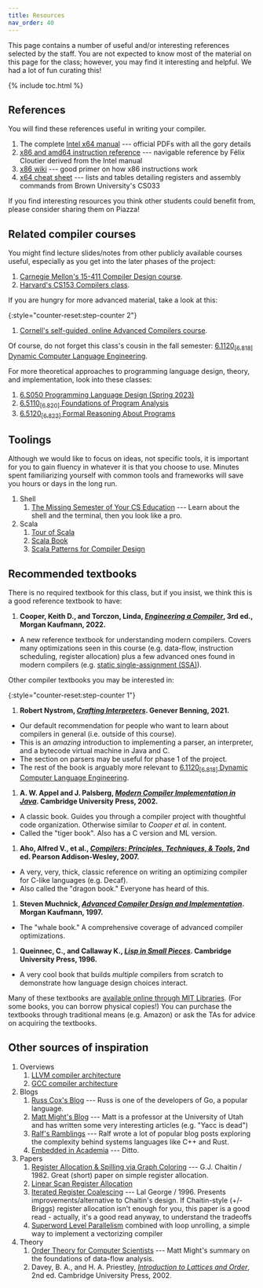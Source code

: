 ```yaml
---
title: Resources
nav_order: 40
---
```


This page contains a number of useful and/or interesting references selected by the staff. You are not expected to know most of the material on this page for the class; however, you may find it interesting and helpful. We had a lot of fun curating this!

{% include toc.html %}

## References

You will find these references useful in writing your compiler.

1. The complete [Intel x64 manual](https://www.intel.com/content/www/us/en/developer/articles/technical/intel-sdm.html) --- official PDFs with all the gory details
1. [x86 and amd64 instruction reference](https://www.felixcloutier.com/x86/) --- navigable reference by Félix Cloutier derived from the Intel manual
1. [x86 wiki](https://en.wikibooks.org/wiki/X86_Assembly/X86_Instructions) --- good primer on how x86 instructions work
1. [x64 cheat sheet](https://cs.brown.edu/courses/cs033/docs/guides/x64_cheatsheet.pdf) --- lists and tables detailing registers and assembly commands from Brown University's CS033

If you find interesting resources you think other students could benefit from, please consider sharing them on Piazza!

## Related compiler courses

You might find lecture slides/notes from other publicly available courses useful, especially as you get into the later phases of the project:

1. [Carnegie Mellon's 15-411 Compiler Design course](https://www.cs.cmu.edu/~janh/courses/411/23/schedule.html).
1. [Harvard's CS153 Compilers class](https://groups.seas.harvard.edu/courses/cs153/2019fa/schedule.html).

If you are hungry for more advanced material, take a look at this:

{:style="counter-reset:step-counter 2"}
1. [Cornell's self-guided, online Advanced Compilers course](https://www.cs.cornell.edu/courses/cs6120/2020fa/self-guided/).

Of course, do not forget this class's cousin in the fall semester: [6.1120<sub>[6.818]</sub> Dynamic Computer Language Engineering][dynlang].

For more theoretical approaches to programming language design, theory, and implementation, look into these classes:
1. [6.S050 Programming Language Design (Spring 2023)][pld]
1. [6.5110<sub>\[6.820\]</sub> Foundations of Program Analysis][6820]
1. [6.5120<sub>\[6.822\]</sub> Formal Reasoning About Programs][frap]

## Toolings

Although we would like to focus on ideas, not specific tools, it is important for you to gain fluency in whatever it is that you choose to use. Minutes spent familiarizing yourself with common tools and frameworks will save you hours or days in the long run.

1. Shell
    1. [The Missing Semester of Your CS Education](https://missing.csail.mit.edu/2020/) --- Learn about the shell and the terminal, then you look like a pro.
1. Scala
    1. [Tour of Scala](https://docs.scala-lang.org/tour/tour-of-scala.html)
    1. [Scala Book](https://docs.scala-lang.org/overviews/scala-book/introduction.html)
    1. [Scala Patterns for Compiler Design](https://gist.github.com/rcoh/4992969)


## Recommended textbooks

There is no required textbook for this class, but if you insist, we think this is a good reference textbook to have:

1. **Cooper, Keith D., and Torczon, Linda, [_Engineering a Compiler_][cooper], 3rd ed., Morgan Kaufmann, 2022.**
  - A new reference textbook for understanding modern compilers. Covers many optimizations seen in this course (e.g. data-flow, instruction scheduling, register allocation) plus a few advanced ones found in modern compilers (e.g. [static single-assignment (SSA)][ssa]).

Other compiler textbooks you may be interested in:

{:style="counter-reset:step-counter 1"}
1. **Robert Nystrom, [_Crafting Interpreters_](https://craftinginterpreters.com/). Genever Benning, 2021.**
  - Our default recommendation for people who want to learn about compilers in general (i.e. outside of this course).
  - This is an _amazing_ introduction to implementing a parser, an interpreter, and a bytecode virtual machine in Java and C.
  - The section on parsers may be useful for phase 1 of the project.
  - The rest of the book is arguably more relevant to [6.1120<sub>\[6.818\]</sub> Dynamic Computer Language Engineering][dynlang].
1. **A. W. Appel and J. Palsberg, [_Modern Compiler Implementation in Java_][appel-java]. Cambridge University Press, 2002.**
  - A classic book. Guides you through a compiler project with thoughtful code organization. Otherwise similar to _Cooper et al._ in content.
  - Called the "tiger book". Also has a C version and ML version.
1. **Aho, Alfred V., et al., [_Compilers: Principles, Techniques, & Tools_][dragon], 2nd ed. Pearson Addison-Wesley, 2007.**
  - A very, very, thick, classic reference on writing an optimizing compiler for C-like languages (e.g. Decaf).
  - Also called the "dragon book." Everyone has heard of this.
1. **Steven Muchnick, [_Advanced Compiler Design and Implementation_][appel-java]. Morgan Kaufmann, 1997.**
  - The "whale book." A comprehensive coverage of advanced compiler optimizations.
1. **Queinnec, C., and Callaway K., [_Lisp in Small Pieces_][lisp-book]. Cambridge University Press, 1996.**
  - A very cool book that builds _multiple_ compilers from scratch to demonstrate how language design choices interact.

<!-- These textbooks are a lot more theoretical, and cover very specific topics:

{:style="counter-reset:step-counter 5"}
1.
  - The mathematical foundations of data-flow analysis.
  - Matt Might wrote [a short summary of order theory][might-lattice] on his blog. -->

Many of these textbooks are [available online through MIT Libraries][mitlib]. (For some books, you can borrow physical copies!) You can purchase the textbooks through traditional means (e.g. Amazon) or ask the TAs for advice on acquiring the textbooks.

## Other sources of inspiration

1. Overviews
    1. [LLVM compiler architecture](http://www.aosabook.org/en/llvm.html)
    1. [GCC compiler architecture](http://en.wikibooks.org/wiki/GNU_C_Compiler_Internals/GNU_C_Compiler_Architecture)
1. Blogs
    1. [Russ Cox's Blog](http://research.swtch.com/) --- Russ is one of the developers of Go, a popular language.
    1. [Matt Might's Blog](http://matt.might.net/articles/) --- Matt is a professor at the University of Utah and has written some very interesting articles (e.g. "Yacc is dead")
    1. [Ralf's Ramblings](https://www.ralfj.de/blog/) --- Ralf wrote a lot of popular blog posts exploring the complexity behind systems languages like C++ and Rust.
    1. [Embedded in Academia](https://blog.regehr.org/) --- Ditto.
1. Papers
    1. [Register Allocation & Spilling via Graph Coloring](http://dl.acm.org/citation.cfm?id=806984) --- G.J. Chaitin / 1982. Great (short) paper on simple register allocation.
    1. [Linear Scan Register Allocation](https://dl.acm.org/citation.cfm?id=330250)
    1. [Iterated Register Coalescing](http://dl.acm.org/citation.cfm?id=229546) --- Lal George / 1996. Presents improvements/alternative to Chaitin's design. If Chaitin-style (+/-Briggs) register allocation isn't enough for you, this paper is a good read - actually, it's a good read anyway, to understand the tradeoffs
    1. [Superword Level Parallelism](http://dl.acm.org/citation.cfm?id=358438) combined with loop unrolling, a simple way to implement a vectorizing compiler
1. Theory
    1. [Order Theory for Computer Scientists][might-lattice] --- Matt Might's summary on the foundations of data-flow analysis.
    2. Davey, B. A., and H. A. Priestley, [_Introduction to Lattices and Order_][lattice], 2nd ed. Cambridge University Press, 2002.

[cooper]: https://shop.elsevier.com/books/engineering-a-compiler/cooper/978-0-12-815412-0
[appel-java]: https://www.cs.princeton.edu/~appel/modern/java/
[ssa]: https://en.wikipedia.org/wiki/Static_single-assignment_form
[lisp-book]: https://doi.org/10.1017/CBO9781139172974
[mitlib]: https://libraries.mit.edu/
[dragon]: https://suif.stanford.edu/dragonbook/
[might-lattice]: https://matt.might.net/articles/partial-orders/
[lattice]: https://doi.org/10.1017/CBO9780511809088
[pld]: https://people.csail.mit.edu/feser/pld-s23/index.html
[dynlang]: https://student.mit.edu/catalog/m6a.html#6.1120
[6820]: https://student.mit.edu/catalog/m6a.html#6.5110
[frap]: https://frap.csail.mit.edu/main
